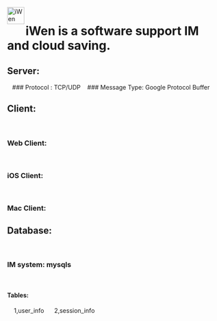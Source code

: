 <img src="https://s2.ax1x.com/2019/10/14/KSOM5j.png" width = "40" height = "40" alt="iWen" align=left />

# iWen is a software support IM and cloud saving.

## Server:
&nbsp;&nbsp; ### Protocol : TCP/UDP
&nbsp;&nbsp; ### Message Type: Google Protocol Buffer

## Client:
&nbsp;&nbsp;
### Web Client: 
&nbsp;&nbsp;
### iOS Client:
&nbsp;&nbsp;
### Mac Client:

## Database:
&nbsp;&nbsp;
### IM system: mysqls
&nbsp;&nbsp;&nbsp; 
#### Tables:
&nbsp;&nbsp;&nbsp;&nbsp;1,user_info
&nbsp;&nbsp;&nbsp;&nbsp;
2,session_info